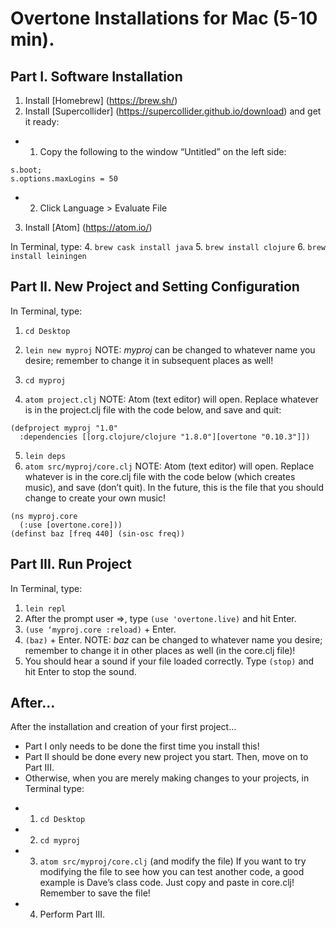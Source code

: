Overtone Installations for Mac (5-10 min).
======

## Part I. Software Installation
1.	Install [Homebrew] (https://brew.sh/)
2.	Install [Supercollider] (https://supercollider.github.io/download) and get it ready:
- 1. Copy the following to the window “Untitled” on the left side:
~~~
s.boot;
s.options.maxLogins = 50
~~~
- 2.	Click Language > Evaluate File

3.	Install [Atom] (https://atom.io/)

In Terminal, type:
4.	`brew cask install java`
5.	`brew install clojure`
6.	`brew install leiningen`

## Part II. New Project and Setting Configuration

In Terminal, type:
1.	`cd Desktop`
2.	`lein new myproj`
NOTE: *myproj* can be changed to whatever name you desire; remember to change it in subsequent places as well!

3.	`cd myproj`
4.	`atom project.clj`
NOTE: Atom (text editor) will open. Replace whatever is in the project.clj file with the code below, and save and quit:

~~~
(defproject myproj "1.0"
  :dependencies [[org.clojure/clojure "1.8.0"][overtone "0.10.3"]])
~~~

5.	`lein deps`
6.	`atom src/myproj/core.clj`
NOTE: Atom (text editor) will open. Replace whatever is in the core.clj file with the code below (which creates music), and save (don’t quit).
In the future, 	this is the file that you should change to create your own music!

~~~
(ns myproj.core
  (:use [overtone.core]))
(definst baz [freq 440] (sin-osc freq))
~~~

## Part III. Run Project

In Terminal, type: 
1.	`lein repl`
2.	After the prompt user =>, type `(use 'overtone.live)` and hit Enter.
3.	`(use ‘myproj.core :reload)` + Enter.
4.	`(baz)` + Enter.
NOTE: *baz* can be changed to whatever name you desire; remember to change it in other places as well (in the core.clj file)!
5.	You should hear a sound if your file loaded correctly. Type `(stop)` and hit Enter to stop the sound.

## After...
After the installation and creation of your first project…

* Part I only needs to be done the first time you install this!
* Part II should be done every new project you start. Then, move on to Part III.
* Otherwise, when you are merely making changes to your projects, in Terminal type:
- 1. `cd Desktop`
- 2. `cd myproj`
- 3. `atom src/myproj/core.clj` (and modify the file)
If you want to try modifying the file to see how you can test another code, a good example is Dave’s class code. Just copy and paste in core.clj! Remember to save the file!
- 4. Perform Part III.


